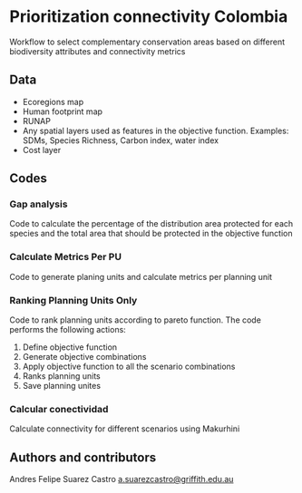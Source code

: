 # Prioritization connectivity Colombia
Workflow to select complementary conservation areas based on different biodiversity attributes and connectivity metrics

## Data

* Ecoregions map
* Human footprint map
* RUNAP
* Any spatial layers used as features in the objective function. Examples: SDMs, Species Richness, Carbon index, water index
* Cost layer

## Codes

### Gap analysis

Code to calculate the percentage of the distribution area protected for each species and the total area that should be protected in the objective function

### Calculate Metrics Per PU

Code to generate planing units and calculate metrics per planning unit

### Ranking Planning Units Only

Code to rank planning units according to pareto function. The code performs the following actions:

1. Define objective function
2. Generate objective combinations
3. Apply objective function to all the scenario combinations
4. Ranks planning units 
5. Save planning unites

### Calcular conectividad

Calculate connectivity for different scenarios using Makurhini

## Authors and contributors

Andres Felipe Suarez Castro a.suarezcastro@griffith.edu.au
